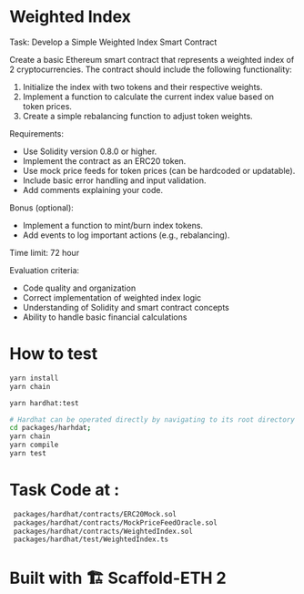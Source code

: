 # Weighted Index

Task: Develop a Simple Weighted Index Smart Contract

Create a basic Ethereum smart contract that represents a weighted index of 2 cryptocurrencies. The contract should include the following functionality:

1. Initialize the index with two tokens and their respective weights.
2. Implement a function to calculate the current index value based on token prices.
3. Create a simple rebalancing function to adjust token weights.

Requirements:
- Use Solidity version 0.8.0 or higher.
- Implement the contract as an ERC20 token.
- Use mock price feeds for token prices (can be hardcoded or updatable).
- Include basic error handling and input validation.
- Add comments explaining your code.

Bonus (optional):
- Implement a function to mint/burn index tokens.
- Add events to log important actions (e.g., rebalancing).

Time limit: 72 hour

Evaluation criteria:
- Code quality and organization
- Correct implementation of weighted index logic
- Understanding of Solidity and smart contract concepts
- Ability to handle basic financial calculations

# How to test
```sh
yarn install
yarn chain

yarn hardhat:test

# Hardhat can be operated directly by navigating to its root directory
cd packages/harhdat;
yarn chain
yarn compile
yarn test
```
# Task Code at :
```sh
 packages/hardhat/contracts/ERC20Mock.sol
 packages/hardhat/contracts/MockPriceFeedOracle.sol
 packages/hardhat/contracts/WeightedIndex.sol
 packages/hardhat/test/WeightedIndex.ts
```

# Built with 🏗 Scaffold-ETH 2
